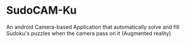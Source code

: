 # SudoCAM-Ku
An android Camera-based Application that automatically solve and fill Sudoku's puzzles when the camera pass on it (Augmented reality)
